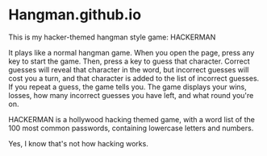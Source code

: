 # Hangman.github.io
 
 This is my hacker-themed hangman style game: HACKERMAN

 It plays like a normal hangman game. When you open the page, press any key to start the game. Then, press a key to guess that character. Correct guesses will reveal that character in the word, but incorrect guesses will cost you a turn, and that character is added to the list of incorrect guesses. If you repeat a guess, the game tells you. The game displays your wins, losses, how many incorrect guesses you have left, and what round you're on.

 HACKERMAN is a hollywood hacking themed game, with a word list of the 100 most common passwords, containing lowercase letters and numbers.

 Yes, I know that's not how hacking works.
